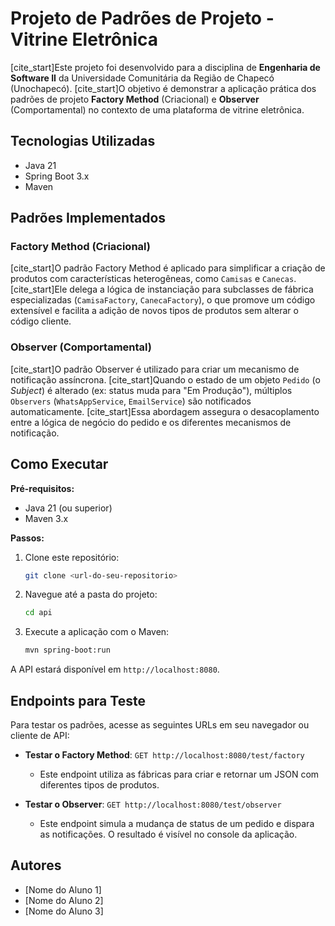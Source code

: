 # Projeto de Padrões de Projeto - Vitrine Eletrônica

[cite_start]Este projeto foi desenvolvido para a disciplina de **Engenharia de Software II** da Universidade Comunitária da Região de Chapecó (Unochapecó).  [cite_start]O objetivo é demonstrar a aplicação prática dos padrões de projeto **Factory Method** (Criacional) e **Observer** (Comportamental) no contexto de uma plataforma de vitrine eletrônica. 

## Tecnologias Utilizadas
* Java 21
* Spring Boot 3.x
* Maven

## Padrões Implementados

### Factory Method (Criacional)
[cite_start]O padrão Factory Method é aplicado para simplificar a criação de produtos com características heterogêneas, como `Camisas` e `Canecas`.  [cite_start]Ele delega a lógica de instanciação para subclasses de fábrica especializadas (`CamisaFactory`, `CanecaFactory`), o que promove um código extensível e facilita a adição de novos tipos de produtos sem alterar o código cliente. 

### Observer (Comportamental)
[cite_start]O padrão Observer é utilizado para criar um mecanismo de notificação assíncrona.  [cite_start]Quando o estado de um objeto `Pedido` (o *Subject*) é alterado (ex: status muda para "Em Produção"), múltiplos `Observers` (`WhatsAppService`, `EmailService`) são notificados automaticamente.  [cite_start]Essa abordagem assegura o desacoplamento entre a lógica de negócio do pedido e os diferentes mecanismos de notificação. 

## Como Executar

**Pré-requisitos:**
* Java 21 (ou superior)
* Maven 3.x

**Passos:**
1.  Clone este repositório:
    ```bash
    git clone <url-do-seu-repositorio>
    ```
2.  Navegue até a pasta do projeto:
    ```bash
    cd api
    ```
3.  Execute a aplicação com o Maven:
    ```bash
    mvn spring-boot:run
    ```
A API estará disponível em `http://localhost:8080`.

## Endpoints para Teste

Para testar os padrões, acesse as seguintes URLs em seu navegador ou cliente de API:

* **Testar o Factory Method**:
    `GET http://localhost:8080/test/factory`
    * Este endpoint utiliza as fábricas para criar e retornar um JSON com diferentes tipos de produtos.

* **Testar o Observer**:
    `GET http://localhost:8080/test/observer`
    * Este endpoint simula a mudança de status de um pedido e dispara as notificações. O resultado é visível no console da aplicação.

## Autores

* [Nome do Aluno 1]
* [Nome do Aluno 2]
* [Nome do Aluno 3]

